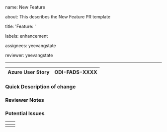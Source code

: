 name: New Feature

about: This describes the New Feature PR template

title: 'Feature: '

labels: enhancement

assignees: yeevangstate

reviewer: yeevangstate

---

| Azure User Story | ODI-FADS-XXXX |
|---|---|

### Quick Description of change
<!-- HTML Hello -->

### Reviewer Notes


### Potential Issues

<table>
<thead>
  <tr>
    <th></th>
    <th></th>
  </tr>
</thead>
<tbody>
  <tr>
    <td></td>
    <td></td>
  </tr>
</tbody>
</table>
